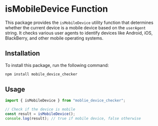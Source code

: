 # isMobileDevice Function

This package provides the `isMobileDevice` utility function that determines whether the current device is a mobile device based on the `userAgent` string. It checks various user agents to identify devices like Android, iOS, BlackBerry, and other mobile operating systems.

## Installation

To install this package, run the following command:

```bash
npm install mobile_device_checker
```

## Usage

```typescript
import { isMobileDevice } from "moblie_device_checker";

// Check if the device is mobile
const result = isMobileDevice();
console.log(result); // true if mobile device, false otherwise
```